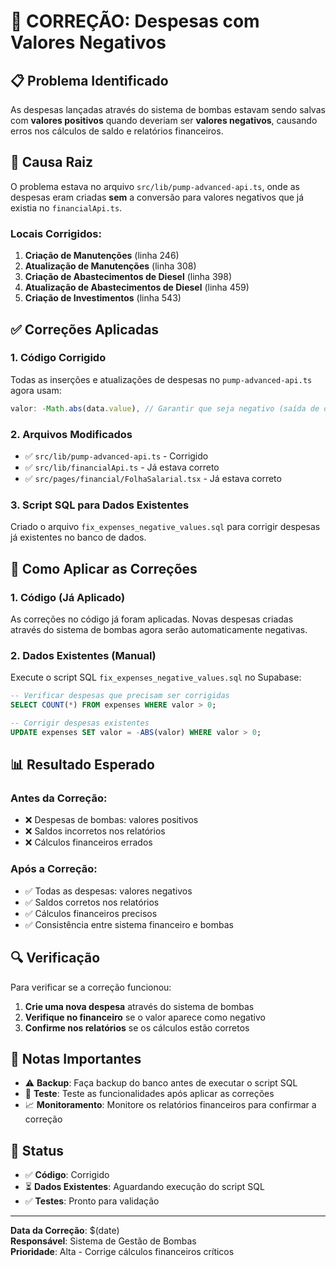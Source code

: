 # 🔧 CORREÇÃO: Despesas com Valores Negativos

## 📋 Problema Identificado

As despesas lançadas através do sistema de bombas estavam sendo salvas com **valores positivos** quando deveriam ser **valores negativos**, causando erros nos cálculos de saldo e relatórios financeiros.

## 🎯 Causa Raiz

O problema estava no arquivo `src/lib/pump-advanced-api.ts`, onde as despesas eram criadas **sem** a conversão para valores negativos que já existia no `financialApi.ts`.

### Locais Corrigidos:

1. **Criação de Manutenções** (linha 246)
2. **Atualização de Manutenções** (linha 308) 
3. **Criação de Abastecimentos de Diesel** (linha 398)
4. **Atualização de Abastecimentos de Diesel** (linha 459)
5. **Criação de Investimentos** (linha 543)

## ✅ Correções Aplicadas

### 1. Código Corrigido

Todas as inserções e atualizações de despesas no `pump-advanced-api.ts` agora usam:

```typescript
valor: -Math.abs(data.value), // Garantir que seja negativo (saída de dinheiro)
```

### 2. Arquivos Modificados

- ✅ `src/lib/pump-advanced-api.ts` - Corrigido
- ✅ `src/lib/financialApi.ts` - Já estava correto
- ✅ `src/pages/financial/FolhaSalarial.tsx` - Já estava correto

### 3. Script SQL para Dados Existentes

Criado o arquivo `fix_expenses_negative_values.sql` para corrigir despesas já existentes no banco de dados.

## 🚀 Como Aplicar as Correções

### 1. Código (Já Aplicado)
As correções no código já foram aplicadas. Novas despesas criadas através do sistema de bombas agora serão automaticamente negativas.

### 2. Dados Existentes (Manual)
Execute o script SQL `fix_expenses_negative_values.sql` no Supabase:

```sql
-- Verificar despesas que precisam ser corrigidas
SELECT COUNT(*) FROM expenses WHERE valor > 0;

-- Corrigir despesas existentes
UPDATE expenses SET valor = -ABS(valor) WHERE valor > 0;
```

## 📊 Resultado Esperado

### Antes da Correção:
- ❌ Despesas de bombas: valores positivos
- ❌ Saldos incorretos nos relatórios
- ❌ Cálculos financeiros errados

### Após a Correção:
- ✅ Todas as despesas: valores negativos
- ✅ Saldos corretos nos relatórios  
- ✅ Cálculos financeiros precisos
- ✅ Consistência entre sistema financeiro e bombas

## 🔍 Verificação

Para verificar se a correção funcionou:

1. **Crie uma nova despesa** através do sistema de bombas
2. **Verifique no financeiro** se o valor aparece como negativo
3. **Confirme nos relatórios** se os cálculos estão corretos

## 📝 Notas Importantes

- ⚠️ **Backup**: Faça backup do banco antes de executar o script SQL
- 🔄 **Teste**: Teste as funcionalidades após aplicar as correções
- 📈 **Monitoramento**: Monitore os relatórios financeiros para confirmar a correção

## 🎉 Status

- ✅ **Código**: Corrigido
- ⏳ **Dados Existentes**: Aguardando execução do script SQL
- ✅ **Testes**: Pronto para validação

---

**Data da Correção**: $(date)  
**Responsável**: Sistema de Gestão de Bombas  
**Prioridade**: Alta - Corrige cálculos financeiros críticos




